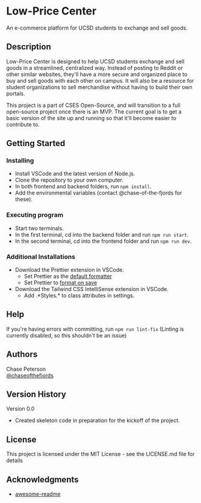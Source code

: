 # Low-Price Center

An e-commerce platform for UCSD students to exchange and sell goods.

## Description

Low-Price Center is designed to help UCSD students exchange and sell goods in a streamlined, centralized way. Instead of posting to Reddit or other similar websites, they'll have a more secure and organized place to buy and sell goods with each other on campus. It will also be a resource for student organizations to sell merchandise without having to build their own portals.

This project is a part of CSES Open-Source, and will transition to a full open-source project once there is an MVP. The current goal is to get a basic version of the site up and running so that it'll become easier to contribute to.

## Getting Started

<!-- ### Dependencies

- Describe any prerequisites, libraries, OS version, etc., needed before installing program.
- ex. Windows 10 -->

### Installing

- Install VSCode and the latest version of Node.js.
- Clone the repository to your own computer.
- In both frontend and backend folders, run `npm install`.
- Add the environmental variables (contact @chase-of-the-fjords for these).

### Executing program

- Start two terminals.
- In the first terminal, cd into the backend folder and run `npm run start`.
- In the second terminal, cd into the frontend folder and run `npm run dev`.

### Additional Installations

- Download the Prettier extension in VSCode.
  - Set Prettier as the [default formatter](https://stackoverflow.com/questions/63954584/how-to-make-prettier-the-default-formatter-in-vs-code)
  - Set Prettier to [format on save](https://www.digitalocean.com/community/tutorials/how-to-format-code-with-prettier-in-visual-studio-code#step-2-formatting-code-on-save)
- Download the Tailwind CSS IntelliSense extension in VSCode.
  - Add .\*Styles.\* to class attributes in settings.

## Help

If you're having errors with committing, run `npm run lint-fix` (Linting is currently disabled, so this shouldn't be an issue)

## Authors

Chase Peterson  
[@chaseofthefjords](https://github.com/chase-of-the-fjords)

## Version History

Version 0.0

- Created skeleton code in preparation for the kickoff of the project.

## License

This project is licensed under the MIT License - see the LICENSE.md file for details

## Acknowledgments

- [awesome-readme](https://github.com/matiassingers/awesome-readme)
